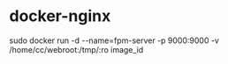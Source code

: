 # docker-nginx

 sudo docker run -d --name=fpm-server -p 9000:9000 -v /home/cc/webroot:/tmp/:ro image_id

